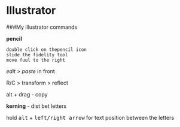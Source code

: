 # Illustrator

###My illustrator commands

**pencil** 

    double click on thepencil icon
    slide the fidelity tool
    move fuul to the right

*edit* > *paste* in front

R/C > transform > reflect

alt + drag - copy

**kerning** - dist bet letters

hold <kbd>alt</kbd> + <kbd>left/right arrow</kbd>
for text position between the letters

